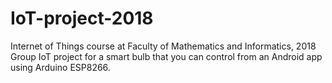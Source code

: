 # IoT-project-2018
Internet of Things course at Faculty of Mathematics and Informatics, 2018
Group IoT project for a smart bulb that you can control from an Android app using Arduino ESP8266.
